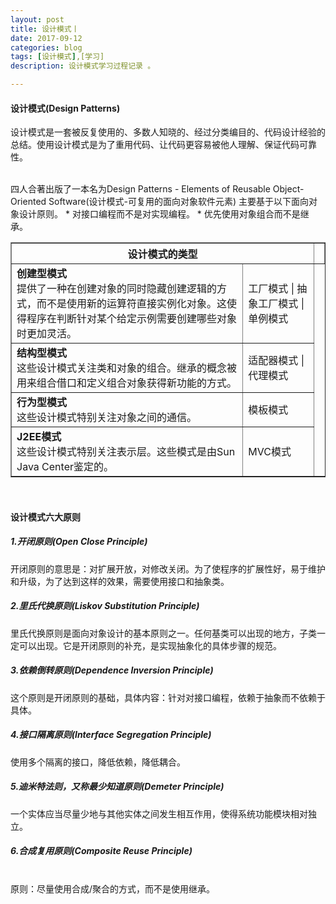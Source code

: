 ```yaml
---
layout: post
title: 设计模式丨
date: 2017-09-12
categories: blog
tags: [设计模式],[学习]
description: 设计模式学习过程记录 。

---
```


<h4>设计模式(Design Patterns)</h4>
<p>设计模式是一套被反复使用的、多数人知晓的、经过分类编目的、代码设计经验的总结。使用设计模式是为了重用代码、让代码更容易被他人理解、保证代码可靠性。</p>
<br/>
四人合著出版了一本名为Design Patterns - Elements of Reusable Object-Oriented Software(设计模式-可复用的面向对象软件元素)
主要基于以下面向对象设计原则。
*  对接口编程而不是对实现编程。
*  优先使用对象组合而不是继承。
<br/>

<table border="1" align="center">
    <th colspan="2">设计模式的类型</th>
    <th></th>
    <tr>
        <td><b>创建型模式</b><br/>提供了一种在创建对象的同时隐藏创建逻辑的方式，而不是使用新的运算符直接实例化对象。这使得程序在判断针对某个给定示例需要创建哪些对象时更加灵活。</td>
        <td>工厂模式 | 抽象工厂模式 | 单例模式</td>
    </tr>
    <tr>
        <td><b>结构型模式</b><br/>这些设计模式关注类和对象的组合。继承的概念被用来组合借口和定义组合对象获得新功能的方式。</td>
        <td>适配器模式 | 代理模式</td>
    </tr>
    <tr>
        <td><b>行为型模式</b><br/>这些设计模式特别关注对象之间的通信。</td>
        <td>模板模式</td>
    </tr>
    <tr>
        <td><b>J2EE模式</b><br/>这些设计模式特别关注表示层。这些模式是由Sun Java Center鉴定的。</td>
        <td>MVC模式</td>
    </tr>
</table>
<br/>
<h4>设计模式六大原则</h4>
<h5>1.开闭原则(Open Close Principle)</h5>
开闭原则的意思是：对扩展开放，对修改关闭。为了使程序的扩展性好，易于维护和升级，为了达到这样的效果，需要使用接口和抽象类。

<h5>2.里氏代换原则(Liskov Substitution Principle)</h5>
里氏代换原则是面向对象设计的基本原则之一。任何基类可以出现的地方，子类一定可以出现。它是开闭原则的补充，是实现抽象化的具体步骤的规范。

<h5>3.依赖倒转原则(Dependence Inversion Principle)</h5>
这个原则是开闭原则的基础，具体内容：针对对接口编程，依赖于抽象而不依赖于具体。

<h5>4.接口隔离原则(Interface Segregation Principle)</h5>
使用多个隔离的接口，降低依赖，降低耦合。

<h5>5.迪米特法则，又称最少知道原则(Demeter Principle)</h5>
一个实体应当尽量少地与其他实体之间发生相互作用，使得系统功能模块相对独立。

<h5>6.合成复用原则(Composite Reuse Principle)</h5><br/>
原则：尽量使用合成/聚合的方式，而不是使用继承。



